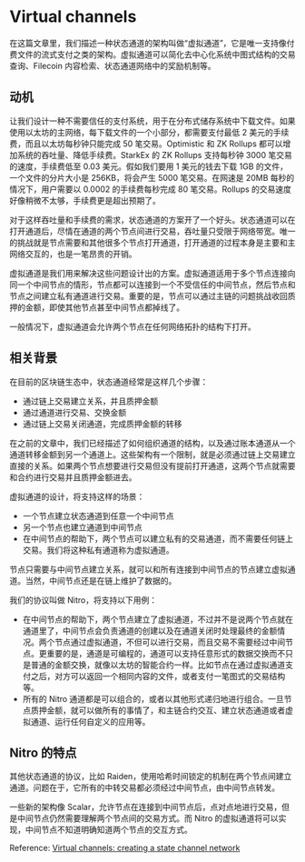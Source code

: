 # Virtual channels

在这篇文章里，我们描述一种状态通道的架构叫做“虚拟通道”，它是唯一支持像付费文件的流式支付之类的架构。虚拟通道可以简化去中心化系统中图式结构的交易查询、Filecoin 内容检索、状态通道网络中的奖励机制等。

## 动机

让我们设计一种不需要信任的支付系统，用于在分布式储存系统中下载文件。如果使用以太坊的主网络，每下载文件的一个小部分，都需要支付最低 2 美元的手续费，而且以太坊每秒钟只能完成 50 笔交易。Optimistic 和 ZK Rollups 都可以增加系统的吞吐量、降低手续费。StarkEx 的 ZK Rollups 支持每秒钟 3000 笔交易的速度，手续费低至 0.03 美元。假如我们要用 1 美元的钱去下载 1GB 的文件，一个文件的分片大小是 256KB，将会产生 5000 笔交易。在网速是 20MB 每秒的情况下，用户需要以 0.0002 的手续费每秒完成 80 笔交易。Rollups 的交易速度好像稍微不太够，手续费更是超出预期了。

对于这样吞吐量和手续费的需求，状态通道的方案开了一个好头。状态通道可以在打开通道后，尽情在通道的两个节点间进行交易，吞吐量只受限于网络带宽。唯一的挑战就是节点需要和其他很多个节点打开通道，打开通道的过程本身是主要和主网络交互的，也是一笔昂贵的开销。

虚拟通道是我们用来解决这些问题设计出的方案。虚拟通道适用于多个节点连接向同一个中间节点的情形，节点都可以连接到一个不受信任的中间节点，然后节点和节点之间建立私有通道进行交易。重要的是，节点可以通过主链的问题挑战收回质押的金额，即使其他节点甚至中间节点都掉线了。

一般情况下，虚拟通道会允许两个节点在任何网络拓扑的结构下打开。

## 相关背景

在目前的区块链生态中，状态通道经常是这样几个步骤：

- 通过链上交易建立关系，并且质押金额
- 通过通道进行交易、交换金额
- 通过链上交易关闭通道，完成质押金额的转移

在之前的文章中，我们已经描述了如何组织通道的结构，以及通过账本通道从一个通道转移金额到另一个通道上。这些架构有一个限制，就是必须通过链上交易建立直接的关系。如果两个节点想要进行交易但没有提前打开通道，这两个节点就需要和合约进行交易并且质押金额进去。

虚拟通道的设计，将支持这样的场景：

- 一个节点建立状态通道到任意一个中间节点
- 另一个节点也建立通道到中间节点
- 在中间节点的帮助下，两个节点可以建立私有的交易通道，而不需要任何链上交易。我们将这种私有通道称为虚拟通道。

节点只需要与中间节点建立关系，就可以和所有连接到中间节点的节点建立虚拟通道。当然，中间节点还是在链上维护了数据的。

我们的协议叫做 Nitro，将支持以下用例：

- 在中间节点的帮助下，两个节点建立了虚拟通道，不过并不是说两个节点就在通道里了，中间节点会负责通道的创建以及在通道关闭时处理最终的金额情况。两个节点通过虚拟通道，不但可以进行交易，而且交易不需要经过中间节点。更重要的是，通道是可编程的，通道可以支持任意形式的数据交换而不只是普通的金额交换，就像以太坊的智能合约一样。比如节点在通过虚拟通道支付之后，对方可以返回一个相同内容的文件，或者支付一笔图式的交易结构等。
- 所有的 Nitro 通道都是可以组合的，或者以其他形式递归地进行组合。一旦节点质押金额，就可以做所有的事情了，和主链合约交互、建立状态通道或者虚拟通道、运行任何自定义的应用等。

## Nitro 的特点

其他状态通道的协议，比如 Raiden，使用哈希时间锁定的机制在两个节点间建立通道。问题在于，它所有的中转交易都必须经过中间节点，由中间节点转发。

一些新的架构像 Scalar，允许节点在连接到中间节点后，点对点地进行交易，但是中间节点仍然需要理解两个节点间的交易方式。而 Nitro 的虚拟通道将可以实现，中间节点不知道明确知道两个节点的交互方式。

Reference: [Virtual channels: creating a state channel network](https://blog.statechannels.org/virtual-channels/)

